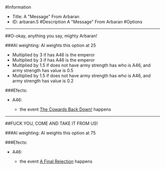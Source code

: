 #Information
 - Title: A "Message" From Arbaran
 - ID: arbaran.5
#Description
A "Message" From Arbaran
#Options

___
##O-okay, anything you say, mighty Arbaran!

###AI weighting:
AI weights this option at 25
 - Multiplied by 3 if has A46 is the emperor
 - Multiplied by 3 if has A46 is the emperor
 - Multiplied by 1.5 if does not have army strength has who is A46, and army strength has value is 0.5
 - Multiplied by 1.5 if does not have army strength has who is A46, and army strength has value is 0.2


###Efects:<ul><li>A46:</li><ul><li>the event [The Cowards Back Down!](../events/the_cowards_back_down.md) happens</li></ul></ul>

___
##FUCK YOU, COME AND TAKE IT FROM US!

###AI weighting:
AI weights this option at 75


###Efects:<ul><li>A46:</li><ul><li>the event [A Final Rejection](../events/a_final_rejection.md) happens</li></ul></ul>
